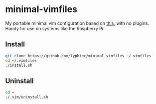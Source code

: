 # minimal-vimfiles

My portable minimal vim configuration based on [this](https://github.com/lyphtec/vimfiles), with no plugins.  Handy for use on systems like
the Raspberry Pi.


## Install

```bash
git clone https://github.com/lyphtec/minimal-vimfiles ~/.vimfiles
cd ~/.vimfiles
./install.sh
```

## Uninstall

```bash
cd ~
./.vim/uninstall.sh
```

